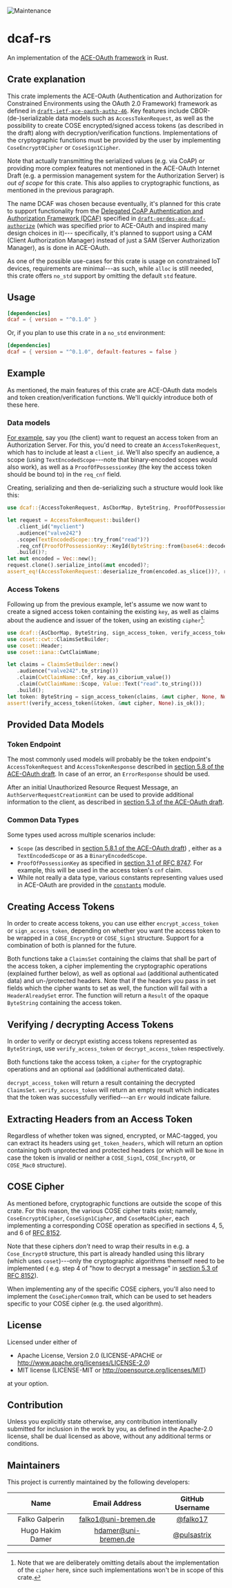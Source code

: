 ![Maintenance](https://img.shields.io/badge/maintenance-actively--developed-brightgreen.svg)

# dcaf-rs

An implementation of the [ACE-OAuth framework](https://www.ietf.org/archive/id/draft-ietf-ace-oauth-authz-46.html) in
Rust.

## Crate explanation

This crate implements the ACE-OAuth
(Authentication and Authorization for Constrained Environments using the OAuth 2.0 Framework)
framework as defined
in [`draft-ietf-ace-oauth-authz-46`](https://www.ietf.org/archive/id/draft-ietf-ace-oauth-authz-46.html). Key features
include CBOR-(de-)serializable data models such as `AccessTokenRequest`, as well as the possibility to create COSE
encrypted/signed access tokens
(as described in the draft) along with decryption/verification functions. Implementations of the cryptographic functions
must be provided by the user by implementing
`CoseEncrypt0Cipher` or `CoseSign1Cipher`.

Note that actually transmitting the serialized values (e.g. via CoAP) or providing more complex features not mentioned
in the ACE-OAuth Internet Draft (e.g. a permission management system for the Authorization Server) is *out of scope* for
this crate. This also applies to cryptographic functions, as mentioned in the previous paragraph.

The name DCAF was chosen because eventually, it's planned for this crate to support functionality from the
[Delegated CoAP Authentication and Authorization Framework (DCAF)](https://dcaf.science/)
specified
in [`draft-gerdes-ace-dcaf-authorize`](https://datatracker.ietf.org/doc/html/draft-gerdes-ace-dcaf-authorize-04)
(which was specified prior to ACE-OAuth and inspired many design choices in it)--- specifically, it's planned to support
using a CAM (Client Authorization Manager)
instead of just a SAM (Server Authorization Manager), as is done in ACE-OAuth.

As one of the possible use-cases for this crate is usage on constrained IoT devices, requirements are minimal---as such,
while `alloc` is still needed, this crate offers
`no_std` support by omitting the default `std` feature.

## Usage

```toml
[dependencies]
dcaf = { version = "^0.1.0" }
```

Or, if you plan to use this crate in a `no_std` environment:

```toml
[dependencies]
dcaf = { version = "^0.1.0", default-features = false }
```

## Example

As mentioned, the main features of this crate are ACE-OAuth data models and token creation/verification functions. We'll
quickly introduce both of these here.

### Data models

[For example](https://www.ietf.org/archive/id/draft-ietf-ace-oauth-authz-46.html#figure-7), say you (the client) want to
request an access token from an Authorization Server. For this, you'd need to create an `AccessTokenRequest`, which has
to include at least a
`client_id`. We'll also specify an audience, a scope (using `TextEncodedScope`---note that binary-encoded scopes would
also work), as well as a
`ProofOfPossessionKey` (the key the access token should be bound to) in the `req_cnf` field.

Creating, serializing and then de-serializing such a structure would look like this:

```rust
use dcaf::{AccessTokenRequest, AsCborMap, ByteString, ProofOfPossessionKey, TextEncodedScope};

let request = AccessTokenRequest::builder()
   .client_id("myclient")
   .audience("valve242")
   .scope(TextEncodedScope::try_from("read")?)
   .req_cnf(ProofOfPossessionKey::KeyId(ByteString::from(base64::decode("6kg0dXJM13U")?)))
   .build()?;
let mut encoded = Vec::new();
request.clone().serialize_into(&mut encoded)?;
assert_eq!(AccessTokenRequest::deserialize_from(encoded.as_slice())?, request);
```

### Access Tokens

Following up from the previous example, let's assume we now want to create a signed access token containing the
existing `key`, as well as claims about the audience and issuer of the token, using an existing `cipher`[^cipher]:

```rust
use dcaf::{AsCborMap, ByteString, sign_access_token, verify_access_token};
use coset::cwt::ClaimsSetBuilder;
use coset::Header;
use coset::iana::CwtClaimName;

let claims = ClaimsSetBuilder::new()
   .audience("valve242".to_string())
   .claim(CwtClaimName::Cnf, key.as_ciborium_value())
   .claim(CwtClaimName::Scope, Value::Text("read".to_string()))
   .build();
let token: ByteString = sign_access_token(claims, &mut cipher, None, None, None)?;
assert!(verify_access_token(&token, &mut cipher, None).is_ok());
```

[^cipher]: Note that we are deliberately omitting details about the implementation of the
`cipher` here, since such implementations won't be in scope of this crate.

## Provided Data Models

### Token Endpoint

The most commonly used models will probably be the token endpoint's `AccessTokenRequest` and
`AccessTokenResponse` described
in [section 5.8 of the ACE-OAuth draft](https://www.ietf.org/archive/id/draft-ietf-ace-oauth-authz-46.html#section-5.8).
In case of an error, an `ErrorResponse` should be used.

After an initial Unauthorized Resource Request Message, an `AuthServerRequestCreationHint` can be used to provide
additional information to the client, as described in
[section 5.3 of the ACE-OAuth draft](https://www.ietf.org/archive/id/draft-ietf-ace-oauth-authz-46.html#section-5.3).

### Common Data Types

Some types used across multiple scenarios include:

- `Scope` (as described
  in [section 5.8.1 of the ACE-OAuth draft](https://www.ietf.org/archive/id/draft-ietf-ace-oauth-authz-46.html#section-5.8.1))
  , either as a `TextEncodedScope` or as a `BinaryEncodedScope`.
- `ProofOfPossessionKey` as specified
  in [section 3.1 of RFC 8747](https://datatracker.ietf.org/doc/html/rfc8747#section-3.1). For example, this will be
  used in the access token's `cnf` claim.
- While not really a data type, various constants representing values used in ACE-OAuth are provided in
  the [`constants`](https://docs.rs/dcaf/latest/dcaf/common/constants/) module.

## Creating Access Tokens

In order to create access tokens, you can use either `encrypt_access_token` or
`sign_access_token`, depending on whether you want the access token to be wrapped in a
`COSE_Encrypt0` or `COSE_Sign1` structure. Support for a combination of both is planned for the future.

Both functions take a `ClaimsSet` containing the claims that shall be part of the access token, a cipher implementing
the cryptographic operations
(explained further below), as well as optional `aad` (additional authenticated data)
and un-/protected headers. Note that if the headers you pass in set fields which the cipher wants to set as well, the
function will fail with a
`HeaderAlreadySet` error. The function will return a `Result` of the opaque `ByteString` containing the access token.

## Verifying / decrypting Access Tokens

In order to verify or decrypt existing access tokens represented as `ByteString`s, use `verify_access_token`
or `decrypt_access_token` respectively.

Both functions take the access token, a `cipher` for the cryptographic operations and an optional `aad` (additional
authenticated data).

`decrypt_access_token` will return a result containing the decrypted
`ClaimsSet`.
`verify_access_token` will return an empty result which indicates that the token was successfully verified---an `Err`
would indicate failure.

## Extracting Headers from an Access Token

Regardless of whether token was signed, encrypted, or MAC-tagged, you can extract its headers using `get_token_headers`,
which will return an option containing both unprotected and protected headers (or which will be `None` in case the token
is invalid or neither a `COSE_Sign1`, `COSE_Encrypt0`, or `COSE_Mac0` structure).

## COSE Cipher

As mentioned before, cryptographic functions are outside the scope of this crate. For this reason, the various COSE
cipher traits exist; namely,
`CoseEncrypt0Cipher`, `CoseSign1Cipher`, and `CoseMac0Cipher`, each implementing a corresponding COSE operation as
specified in sections 4, 5, and 6 of
[RFC 8152](https://datatracker.ietf.org/doc/html/rfc8152).

Note that these ciphers *don't* need to wrap their results in e.g. a `Cose_Encrypt0` structure, this part is already
handled using this library (which uses `coset`)---only the cryptographic algorithms themself need to be implemented (
e.g. step 4 of
"how to decrypt a message" in [section 5.3 of RFC 8152](https://datatracker.ietf.org/doc/html/rfc8152#section-5.3)).

When implementing any of the specific COSE ciphers, you'll also need to implement the
`CoseCipherCommon` trait, which can be used to set headers specific to your COSE cipher
(e.g. the used algorithm).

## License

Licensed under either of

* Apache License, Version 2.0
  (LICENSE-APACHE or http://www.apache.org/licenses/LICENSE-2.0)
* MIT license
  (LICENSE-MIT or http://opensource.org/licenses/MIT)

at your option.

## Contribution

Unless you explicitly state otherwise, any contribution intentionally submitted for inclusion in the work by you, as
defined in the Apache-2.0 license, shall be dual licensed as above, without any additional terms or conditions.

## Maintainers

This project is currently maintained by the following developers:

|       Name       |    Email Address     |               GitHub Username                |
|:----------------:|:--------------------:|:--------------------------------------------:|
|  Falko Galperin  | falko1@uni-bremen.de |    [@falko17](https://github.com/falko17)    |
| Hugo Hakim Damer | hdamer@uni-bremen.de | [@pulsastrix](https://github.com/pulsastrix) |
